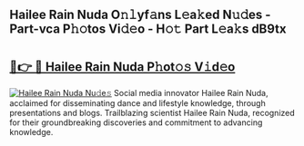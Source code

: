 ## Hailee Rain Nuda O𝚗𝚕yf𝚊ns L𝚎a𝚔ed N𝚞𝚍es - Part-vca P𝚑𝚘tos Vi𝚍𝚎o - H𝚘𝚝 Part L𝚎a𝚔s dB9tx

# <h2><a href="http://kf54oyq.oniu.top/?m=Hailee+Rain+Nuda">🔗👉 🔴 Hailee Rain Nuda P𝚑ot𝚘𝚜 V𝚒d𝚎o</a></h2>

[![Hailee Rain Nuda Nu𝚍e𝚜](https://i.imgur.com/0qMVB7G.gif)](http://kf54oyq.oniu.top/?m=Hailee+Rain+Nuda)
Social media innovator Hailee Rain Nuda, acclaimed for disseminating dance and lifestyle knowledge, through presentations and blogs. Trailblazing scientist Hailee Rain Nuda, recognized for their groundbreaking discoveries and commitment to advancing knowledge.  
